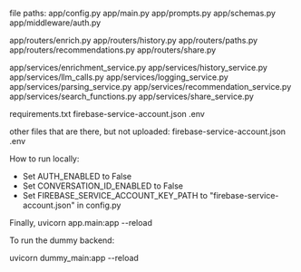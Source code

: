 file paths:
app/config.py
app/main.py
app/prompts.py
app/schemas.py
app/middleware/auth.py

app/routers/enrich.py
app/routers/history.py
app/routers/paths.py
app/routers/recommendations.py
app/routers/share.py

app/services/enrichment_service.py
app/services/history_service.py
app/services/llm_calls.py
app/services/logging_service.py
app/services/parsing_service.py
app/services/recommendation_service.py
app/services/search_functions.py
app/services/share_service.py


requirements.txt
firebase-service-account.json
.env

other files that are there, but not uploaded:
firebase-service-account.json
.env



How to run locally:

- Set AUTH_ENABLED to False
- Set CONVERSATION_ID_ENABLED to False
- Set FIREBASE_SERVICE_ACCOUNT_KEY_PATH to "firebase-service-account.json" in config.py

Finally,
uvicorn app.main:app --reload


To run the dummy backend:

uvicorn dummy_main:app --reload